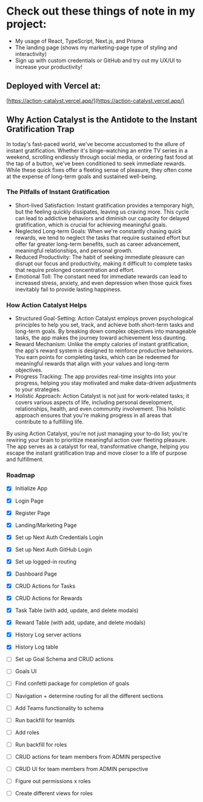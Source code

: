 # Check out these things of note in my project:
- My usage of React, TypeScript, Next.js, and Prisma
- The landing page (shows my marketing-page type of styling and interactivity)
- Sign up with custom credentials or GitHub and try out my UX/UI to increase your productivity!

## Deployed with Vercel at:
[https://action-catalyst.vercel.app/](https://action-catalyst.vercel.app/)

## Why Action Catalyst is the Antidote to the Instant Gratification Trap

In today's fast-paced world, we've become accustomed to the allure of instant gratification. Whether it's binge-watching an entire TV series in a weekend, scrolling endlessly through social media, or ordering fast food at the tap of a button, we've been conditioned to seek immediate rewards. While these quick fixes offer a fleeting sense of pleasure, they often come at the expense of long-term goals and sustained well-being.

### The Pitfalls of Instant Gratification
- Short-lived Satisfaction: Instant gratification provides a temporary high, but the feeling quickly dissipates, leaving us craving more. This cycle can lead to addictive behaviors and diminish our capacity for delayed gratification, which is crucial for achieving meaningful goals.
- Neglected Long-term Goals: When we're constantly chasing quick rewards, we tend to neglect the tasks that require sustained effort but offer far greater long-term benefits, such as career advancement, meaningful relationships, and personal growth.
- Reduced Productivity: The habit of seeking immediate pleasure can disrupt our focus and productivity, making it difficult to complete tasks that require prolonged concentration and effort.
- Emotional Toll: The constant need for immediate rewards can lead to increased stress, anxiety, and even depression when those quick fixes inevitably fail to provide lasting happiness.

### How Action Catalyst Helps
- Structured Goal-Setting: Action Catalyst employs proven psychological principles to help you set, track, and achieve both short-term tasks and long-term goals. By breaking down complex objectives into manageable tasks, the app makes the journey toward achievement less daunting.
- Reward Mechanism: Unlike the empty calories of instant gratification, the app's reward system is designed to reinforce productive behaviors. You earn points for completing tasks, which can be redeemed for meaningful rewards that align with your values and long-term objectives.
- Progress Tracking: The app provides real-time insights into your progress, helping you stay motivated and make data-driven adjustments to your strategies.
- Holistic Approach: Action Catalyst is not just for work-related tasks; it covers various aspects of life, including personal development, relationships, health, and even community involvement. This holistic approach ensures that you're making progress in all areas that contribute to a fulfilling life.

By using Action Catalyst, you're not just managing your to-do list; you're rewiring your brain to prioritize meaningful action over fleeting pleasure. The app serves as a catalyst for real, transformative change, helping you escape the instant gratification trap and move closer to a life of purpose and fulfillment.

### Roadmap
- [x] Initialize App
- [x] Login Page
- [x] Register Page
- [x] Landing/Marketing Page
- [x] Set up Next Auth Credentials Login
- [x] Set up Next Auth GitHub Login
- [x] Set up logged-in routing 
- [x] Dashboard Page
- [x] CRUD Actions for Tasks
- [x] CRUD Actions for Rewards
- [x] Task Table (with add, update, and delete modals)
- [x] Reward Table (with add, update, and delete modals)
- [x] History Log server actions
- [x] History Log table
- [ ] Set up Goal Schema and CRUD actions
- [ ] Goals UI
- [ ] Find confetti package for completion of goals
- [ ] Navigation + determine routing for all the different sections
- [ ] Add Teams functionality to schema
- [ ] Run backfill for teamIds
- [ ] Add roles
- [ ] Run backfill for roles
- [ ] CRUD actions for team members from ADMIN perspective
- [ ] CRUD UI for team members from ADMIN perspective
- [ ] Figure out permissions x roles
- [ ] Create different views for roles


